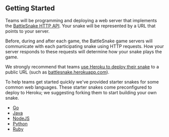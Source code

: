 ## Getting Started

Teams will be programming and deploying a web server that implements the [BattleSnake HTTP API](#9-api). Your snake will be represented by a URL that points to your server.

Before, during and after each game, the BattleSnake game servers will communicate with each participating snake using HTTP requests. How your server responds to these requests will determine how your snake plays the game.

We strongly recommend that teams [use Heroku to deploy their snake](#preparing) to a public URL (such as [battlesnake.herokuapp.com](http://battlesnake.herokuapp.com)).

To help teams get started quickly we've provided starter snakes for some common web languages. These starter snakes come preconfigured to deploy to Heroku; we suggesting forking them to start building your own snake.

* [Go](http://github.com/sendwithus/battlesnake-go)
* [Java](http://github.com/sendwithus/battlesnake-java)
* [NodeJS](http://github.com/sendwithus/battlesnake-node)
* [Python](http://github.com/sendwithus/battlesnake-python)
* [Ruby](http://github.com/sendwithus/battlesnake-ruby)
